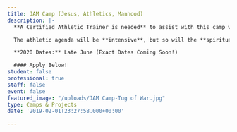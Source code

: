 ```yaml
---
title: JAM Camp (Jesus, Athletics, Manhood)
description: |-
  **A Certified Athletic Trainer is needed** to assist with this camp which is focused on current or aspiring male high school athletes. The camp is five power-packed days of activities focused around strengthening one's relationship with **J**esus, their **A**thletic excellence, and their journey towards **M**anhood.

  The athletic agenda will be **intensive**, but so will the **spiritual training**. Daily activities include workouts, chalk talks, team-building, sports performance training and competition. “Our camp staff team – from Athletes in Action (AIA) and Cru Inner City – believes that young men involved in sports can become positive leaders and influence generations to come – especially young men who know God,” said John Oliver, JAM Camp Volunteer Director.

  **2020 Dates:** Late June (Exact Dates Coming Soon!)

  #### Apply Below!
student: false
professional: true
staff: false
event: false
featured_image: "/uploads/JAM Camp-Tug of War.jpg"
type: Camps & Projects
date: '2019-02-01T23:27:58.000+00:00'

---
```

